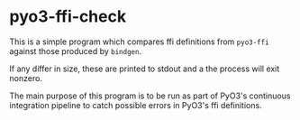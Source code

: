 # pyo3-ffi-check

This is a simple program which compares ffi definitions from `pyo3-ffi` against those produced by `bindgen`.

If any differ in size, these are printed to stdout and a the process will exit nonzero.

The main purpose of this program is to be run as part of PyO3's continuous integration pipeline to catch possible errors in PyO3's ffi definitions.
